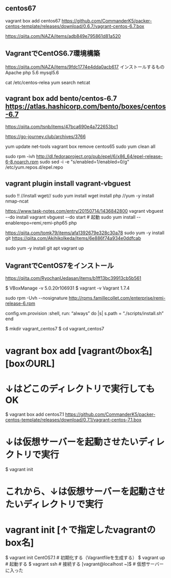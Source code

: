## centos67
vagrant box add centos67 https://github.com/CommanderK5/packer-centos-template/releases/download/0.6.7/vagrant-centos-6.7.box

https://qiita.com/NAZA/items/adb849e795861d81a520


## VagrantでCentOS6.7環境構築
https://qiita.com/NAZA/items/9fdc1774e4dda0acb617
インストールするもの
Apache
php 5.6
mysql5.6


  cat /etc/centos-relea
yum search netcat

## vagrant box add bento/centos-6.7 https://atlas.hashicorp.com/bento/boxes/centos-6.7
https://qiita.com/tsnb/items/47bca690e4a722653bc1

https://go-journey.club/archives/3766

yum update net-tools
vagrant box remove centos65
sudo yum clean all

sudo rpm -ivh http://dl.fedoraproject.org/pub/epel/6/x86_64/epel-release-6-8.noarch.rpm
sudo sed -i -e "s/enabled=1/enabled=0/g" /etc/yum.repos.d/epel.repo
## vagrant plugin install vagrant-vbguest
sudo !!
//install  wget// 
sudo yum install wget
install php
//yum -y install nmap-ncat

https://www.task-notes.com/entry/20150714/1436842800
 vagrant vbguest --do install
 vagrant vbguest --do start   # 起動
 sudo yum install --enablerepo=remi,remi-php65 php
 
 https://qiita.com/tomk79/items/afa1392679e328c30a78
sudo yum -y install git
https://qiita.com/AkihikoIkeda/items/6e886f74a934e0ddfcab

sudo yum -y install git apt
vagrant up

## VagrantでCentOS7をインストール
https://qiita.com/RyochanUedasan/items/b1ff13bc39913cb5b561

$ VBoxManage -v
5.0.20r106931
$ vagrant -v
Vagrant 1.7.4

sudo rpm -Uvh --nosignature http://rpms.famillecollet.com/enterprise/remi-release-6.rpm

config.vm.provision :shell, run: “always”  do |s|
    s.path = “./scripts/install.sh”
  end

$ mkdir vagrant_centos7
$ cd vagrant_centos7

# vagrant box add [vagrantのbox名] [boxのURL]
# ↓はどこのディレクトリで実行してもOK
$ vagrant box add centos7.1 https://github.com/CommanderK5/packer-centos-template/releases/download/0.7.1/vagrant-centos-7.1.box
# ↓は仮想サーバーを起動させたいディレクトリで実行
$ vagrant init

# これから、↓は仮想サーバーを起動させたいディレクトリで実行
# vagrant init [↑で指定したvagrantのbox名]
$ vagrant init CentOS7.1 # 初期化する（Vagrantfileを生成する）
$ vagrant up # 起動する
$ vagrant ssh # 接続する
[vagrant@localhost ~]$ # 仮想サーバーに入った
